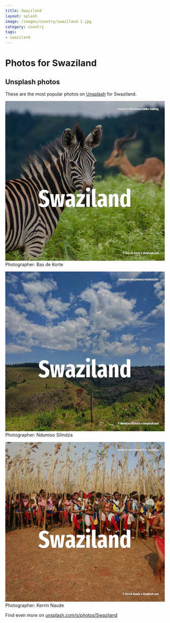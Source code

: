 ```yaml
---
title: Swaziland
layout: splash
image: /images/country/swaziland.1.jpg
category: country
tags:
- swaziland
---
```

# Photos for Swaziland
 
## Unsplash photos
These are the most popular photos on [Unsplash](https://unsplash.com) for Swaziland.
 
![Swaziland](/images/country/swaziland.1.jpg)
Photographer:  Bas de Korte
 
![Swaziland](/images/country/swaziland.2.jpg)
Photographer:  Ndumiso Silindza
 
![Swaziland](/images/country/swaziland.3.jpg)
Photographer:  Kerrin Naude
 
Find even more on [unsplash.com/s/photos/Swaziland](https://unsplash.com/s/photos/Swaziland)
 
